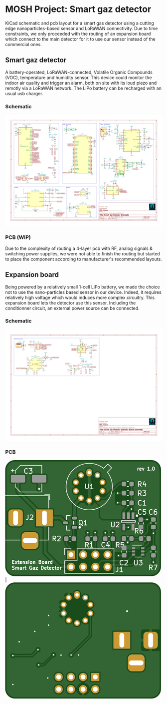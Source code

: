 # MOSH Project: Smart gaz detector
KiCad schematic and pcb layout for a smart gas detector using a cutting edge nanoparticles-based sensor and LoRaWAN connectivity. Due to time constraints, we only proceeded with the routing of an expansion board which connect to the main detector for it to use our sensor instead of the commercial ones.

## Smart gaz detector
A battery-operated, LoRaWAN-connected, Volatile Organic Compounds (VOC), temperature and humidity sensor. This device could monitor the indoor air quality and trigger an alarm, both on site with its loud piezo and remotly via a LoRaWAN network. The LiPo battery can be recharged with an usual usb charger. 

### Schematic
![Extension board schematic](/docs/images/smart_gaz_detector_schematic.png)

### PCB (WIP)
Due to the complexity of routing a 4-layer pcb with RF, analog signals & switching power supplies, we were not able to finish the routing but started to place the component according to manufacturer's recommended layouts.

## Expansion board
Being powered by a relatively small 1-cell LiPo battery, we made the choice not to use the nano-particles based sensor in our device. Indeed, it requires relatively high voltage which would induces more complex circuitry. This expansion board lets the detector use this sensor. Including the conditionner circuit, an external power source can be connected.

### Schematic
![Extension board schematic](/docs/images/extension_board_schematic.png)

### PCB
![Extension board pcb front](/docs/images/extension_board_pcb_front.png)  |  ![Extension board pcb bottom](/docs/images/extension_board_pcb_bottom.png)

